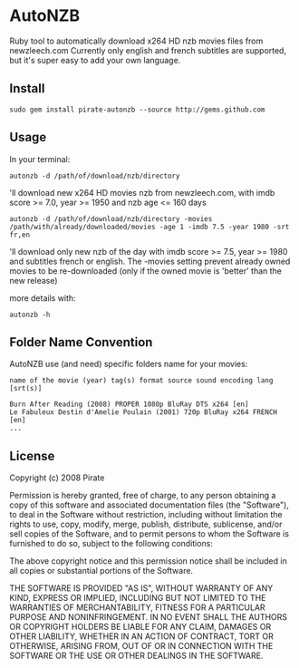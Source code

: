 # AutoNZB
  
Ruby tool to automatically download x264 HD nzb movies files from newzleech.com
Currently only english and french subtitles are supported, but it's super easy to add your own language.
  
## Install

    sudo gem install pirate-autonzb --source http://gems.github.com

## Usage

In your terminal:

    autonzb -d /path/of/download/nzb/directory
    
'll download new x264 HD movies nzb from newzleech.com, with imdb score >= 7.0, year >= 1950 and nzb age <= 160 days

    autonzb -d /path/of/download/nzb/directory -movies /path/with/already/downloaded/movies -age 1 -imdb 7.5 -year 1980 -srt fr,en
    
'll download only new nzb of the day with imdb score >= 7.5, year >= 1980 and subtitles french or english.
The -movies setting prevent already owned movies to be re-downloaded (only if the owned movie is 'better' than the new release)

more details with:

    autonzb -h
    
## Folder Name Convention

AutoNZB use (and need) specific folders name for your movies:

    name of the movie (year) tag(s) format source sound encoding lang [srt(s)]
    
    Burn After Reading (2008) PROPER 1080p BluRay DTS x264 [en]
    Le Fabuleux Destin d'Amelie Poulain (2001) 720p BluRay x264 FRENCH [en]
    ...
    
## License

Copyright (c) 2008 Pirate
 
Permission is hereby granted, free of charge, to any person obtaining
a copy of this software and associated documentation files (the
"Software"), to deal in the Software without restriction, including
without limitation the rights to use, copy, modify, merge, publish,
distribute, sublicense, and/or sell copies of the Software, and to
permit persons to whom the Software is furnished to do so, subject to
the following conditions:
 
The above copyright notice and this permission notice shall be
included in all copies or substantial portions of the Software.
 
THE SOFTWARE IS PROVIDED "AS IS", WITHOUT WARRANTY OF ANY KIND,
EXPRESS OR IMPLIED, INCLUDING BUT NOT LIMITED TO THE WARRANTIES OF
MERCHANTABILITY, FITNESS FOR A PARTICULAR PURPOSE AND
NONINFRINGEMENT. IN NO EVENT SHALL THE AUTHORS OR COPYRIGHT HOLDERS BE
LIABLE FOR ANY CLAIM, DAMAGES OR OTHER LIABILITY, WHETHER IN AN ACTION
OF CONTRACT, TORT OR OTHERWISE, ARISING FROM, OUT OF OR IN CONNECTION
WITH THE SOFTWARE OR THE USE OR OTHER DEALINGS IN THE SOFTWARE.